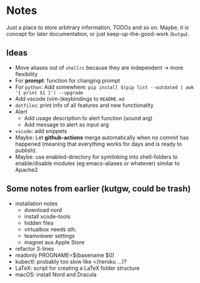 # Notes

Just a place to store arbitrary information, TODOs and so on.
Maybe, it is concept for later documentation, or just keep-up-the-good-work (`kutgw`).


## Ideas

- Move aliases out of `shellrc` because they are independent -> more flexibility
- For __prompt__: function for changing prompt
- For `python`: Add somewhere: `pip install $(pip list --outdated | awk '{ print $1 }') --upgrade`
- Add vscode (vim-)keybindings to `README.md`
- `dotfiles`: print info of all features and new functionality
- Alert
  - Add usage description to alert function (sound arg)
  - Add message to alert as input arg
- `vscode`: add snippets
- Maybe: Let __github-actions__ merge automatically when no commit has happened (meaning that everything works for days and is ready to publish).
- Maybe: use enabled-directory for symlinking into shell-folders to enable/disable modules (eg emacs-aliases or whatever) similar to Apache2


## Some notes from earlier (kutgw, could be trash)

- installation notes
  - download nord
  - install xcode-tools
  - hidden files
  - virtualbox needs sth.
  - teamviewer settings
  - magnet aus Apple Store
- refactor 3-lines
- readonly PROGNAME=$(basename $0)
- kubectl: probably too slow like <(heroku ...)?
- LaTeX: script for creating a LaTeX folder structure
- macOS: install Nord and Dracula
